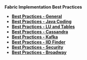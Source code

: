 <strong>Fabric Implementation Best Practices<strong>

<ul>
<li><a href="/articles/COE/Fabric_Implementation_Best_Practices/best_practice_general.md">Best Practices - General</a></li>
<li><a href="/articles/COE/Fabric_Implementation_Best_Practices/best_practice_java_coding.md">Best Practices - Java Coding</a></li>
<li><a href="/articles/COE/Fabric_Implementation_Best_Practices/best_practice_LU_and_Tables.md">Best Practices - LU and Tables</a></li>
<li><a href="/articles/COE/Fabric_Implementation_Best_Practices/best_practice_cassandra.md">Best Practices - Cassandra</a></li>
<li><a href="/articles/COE/Fabric_Implementation_Best_Practices/best_practice_kafka.md">Best Practices - Kafka</a></li>
<li><a href="/articles/COE/Fabric_Implementation_Best_Practices/best_practice_iid_finder.md">Best Practices - IID Finder</a></li>
<li><a href="/articles/COE/Fabric_Implementation_Best_Practices/best_practice_security.md">Best Practices - Security</a></li>
<li><a href="/articles/COE/Fabric_Implementation_Best_Practices/best_practice_broadway.md">Best Practices - Broadway</a></li>
</ul>



